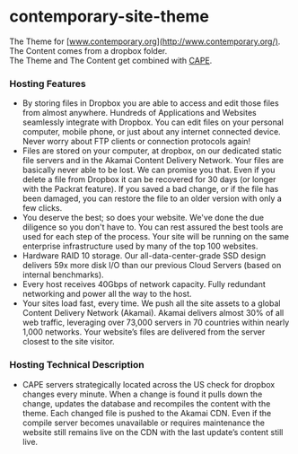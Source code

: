 contemporary-site-theme
===============

The Theme for [www.contemporary.org](http://www.contemporary.org/).  
The Content comes from a dropbox folder.  
The Theme and The Content get combined with [CAPE](http://www.cape.io/).  

### Hosting Features

* By storing files in Dropbox you are able to access and edit those files from almost anywhere. Hundreds of Applications and Websites seamlessly integrate with Dropbox. You can edit files on your personal computer, mobile phone, or just about any internet connected device. Never worry about FTP clients or connection protocols again!
* Files are stored on your computer, at dropbox, on our dedicated static file servers and in the Akamai Content Delivery Network. Your files are basically never able to be lost. We can promise you that. Even if you delete a file from Dropbox it can be recovered for 30 days (or longer with the Packrat feature). If you saved a bad change, or if the file has been damaged, you can restore the file to an older version with only a few clicks.
* You deserve the best; so does your website. We've done the due diligence so you don't have to. You can rest assured the best tools are used for each step of the process. Your site will be running on the same enterprise infrastructure used by many of the top 100 websites.
* Hardware RAID 10 storage. Our all-data-center-grade SSD design delivers 59x more disk I/O than our previous Cloud Servers (based on internal benchmarks).
* Every host receives 40Gbps of network capacity. Fully redundant networking and power all the way to the host.
* Your sites load fast, every time. We push all the site assets to a global Content Delivery Network (Akamai). Akamai delivers almost 30% of all web traffic, leveraging over 73,000 servers in 70 countries within nearly 1,000 networks. Your website’s files are delivered from the server closest to the site visitor.

### Hosting Technical Description

* CAPE servers strategically located across the US check for dropbox changes every minute. When a change is found it pulls down the change, updates the database and recompiles the content with the theme. Each changed file is pushed to the Akamai CDN. Even if the compile server becomes unavailable or requires maintenance the website still remains live on the CDN with the last update’s content still live.
